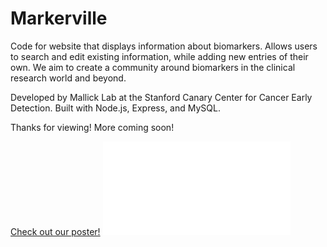 # Markerville

Code for website that displays information about biomarkers.
Allows users to search and edit existing information, while adding new entries of their own.
We aim to create a community around biomarkers in the clinical research world and beyond.

Developed by Mallick Lab at the Stanford Canary Center for Cancer Early Detection.
Built with Node.js, Express, and MySQL.

Thanks for viewing! More coming soon!

[Check out our poster!](poster)
![Poster Image](poster/poster.pdf)

